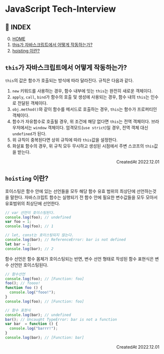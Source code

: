 # JavaScript Tech-Interview

## 📃 INDEX

0. [HOME](./README.md)
1. [this가 자바스크립트에서 어떻게 작동하는가?](#this가-자바스크립트에서-어떻게-작동하는가)
2. [hoisting 이란?](#hoisting-이란)

## `this`가 자바스크립트에서 어떻게 작동하는가?

`this`의 값은 함수가 호출되는 방식에 따라 달라진다. 규칙은 다음과 같다.

1.  `new` 키워드를 사용하는 경우, 함수 내부에 잇는 `this`는 완전히 새로운 객체이다.
2.  `apply`, `call`, `bind`가 함수의 호출 및 생성에 사용되는 경우, 함수 내의 `this`는 인수로 전달된 객체이다.
3.  `obj.method()`와 같이 함수를 메서드로 호출하는 경우, `this`는 함수가 프로퍼티인 객체이다.
4.  함수가 자유함수로 호출될 경우, 위 조건에 해당 없다면 `this`는 전역 객체이다. 브라우저에서는 `window` 객체이다. 엄격모드(`use strict`)일 경우, 전역 객체 대신 `undefined`가 된다.
5.  위 규칙이 중복된다면 상위 규칙에 따라 `this`값을 설정한다.
6.  화살표 함수의 경우, 위 규칙 모두 무시하고 생성된 시점에서 주변 스코프의 `this`값을 받는다.

<div align="right">CreatedAt 2022.12.01</div>

## `hoisting` 이란?

호이스팅은 함수 안에 있는 선언들을 모두 해당 함수 유효 범위의 최상단에 선언하는것을 말한다. 자바스크립트 함수는 실행되기 전 함수 안에 필요한 변수값들을 모두 모아서 유효범위의 최상단에 선언한다.

```JavaScript
// var 선언이 호이스팅된다.
console.log(foo); // undefined
var foo = 1;
console.log(foo); // 1

// let, const는 호이스팅되지 않는다.
console.log(bar); // ReferenceError: bar is not defined
let bar = 2;
console.log(bar); // 2
```

함수 선언은 함수 몸체가 호이스팅되는 반면, 변수 선언 형태로 작성된 함수 표현식은 변수 선언만 호이스팅된다.

```JavaScript
// 함수선언
console.log(foo); // [Function: foo]
foo(); // foooo!
function foo () {
  console.log("fooo!");
}
console.log(foo); // [Function: foo]

// 함수 표현식
console.log(bar); // undefined
bar(); // Uncaught TypeError: bar is not a function
var bar  = function () {
  console.log("barrr!");
}
console.log(bar); // [Function: bar]
```

<div align="right">CreatedAt 2022.12.01</div>
